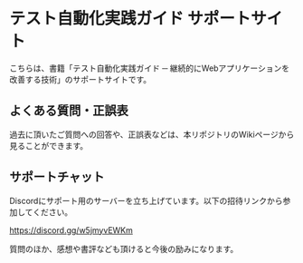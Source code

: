 # テスト自動化実践ガイド サポートサイト

こちらは、書籍「テスト自動化実践ガイド ─ 継続的にWebアプリケーションを改善する技術」のサポートサイトです。

## よくある質問・正誤表

過去に頂いたご質問への回答や、正誤表などは、本リポジトリのWikiページから見ることができます。

## サポートチャット

Discordにサポート用のサーバーを立ち上げています。以下の招待リンクから参加してください。

https://discord.gg/w5jmyvEWKm

質問のほか、感想や書評なども頂けると今後の励みになります。